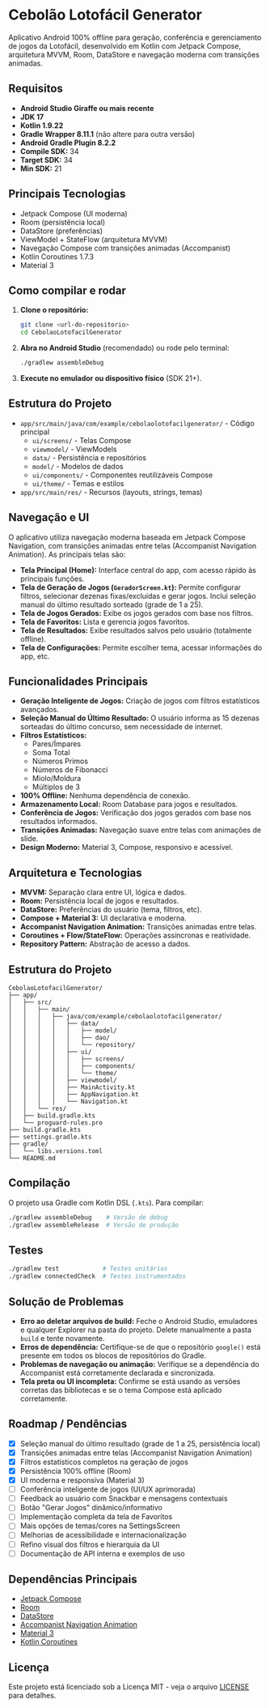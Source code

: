 # Cebolão Lotofácil Generator

Aplicativo Android 100% offline para geração, conferência e gerenciamento de jogos da Lotofácil, desenvolvido em Kotlin com Jetpack Compose, arquitetura MVVM, Room, DataStore e navegação moderna com transições animadas.

## Requisitos

- **Android Studio Giraffe ou mais recente**
- **JDK 17**
- **Kotlin 1.9.22**
- **Gradle Wrapper 8.11.1** (não altere para outra versão)
- **Android Gradle Plugin 8.2.2**
- **Compile SDK:** 34
- **Target SDK:** 34
- **Min SDK:** 21

## Principais Tecnologias

- Jetpack Compose (UI moderna)
- Room (persistência local)
- DataStore (preferências)
- ViewModel + StateFlow (arquitetura MVVM)
- Navegação Compose com transições animadas (Accompanist)
- Kotlin Coroutines 1.7.3
- Material 3

## Como compilar e rodar

1. **Clone o repositório:**
   ```sh
   git clone <url-do-repositorio>
   cd CebolaoLotofacilGenerator
   ```
2. **Abra no Android Studio** (recomendado) ou rode pelo terminal:
   ```sh
   ./gradlew assembleDebug
   ```
3. **Execute no emulador ou dispositivo físico** (SDK 21+).

## Estrutura do Projeto

- `app/src/main/java/com/example/cebolaolotofacilgenerator/` - Código principal
  - `ui/screens/` - Telas Compose
  - `viewmodel/` - ViewModels
  - `data/` - Persistência e repositórios
  - `model/` - Modelos de dados
  - `ui/components/` - Componentes reutilizáveis Compose
  - `ui/theme/` - Temas e estilos
- `app/src/main/res/` - Recursos (layouts, strings, temas)

## Navegação e UI

O aplicativo utiliza navegação moderna baseada em Jetpack Compose Navigation, com transições animadas entre telas (Accompanist Navigation Animation). As principais telas são:

- **Tela Principal (Home):** Interface central do app, com acesso rápido às principais funções.
- **Tela de Geração de Jogos (`GeradorScreen.kt`):** Permite configurar filtros, selecionar dezenas fixas/excluídas e gerar jogos. Inclui seleção manual do último resultado sorteado (grade de 1 a 25).
- **Tela de Jogos Gerados:** Exibe os jogos gerados com base nos filtros.
- **Tela de Favoritos:** Lista e gerencia jogos favoritos.
- **Tela de Resultados:** Exibe resultados salvos pelo usuário (totalmente offline).
- **Tela de Configurações:** Permite escolher tema, acessar informações do app, etc.

## Funcionalidades Principais

- **Geração Inteligente de Jogos:** Criação de jogos com filtros estatísticos avançados.
- **Seleção Manual do Último Resultado:** O usuário informa as 15 dezenas sorteadas do último concurso, sem necessidade de internet.
- **Filtros Estatísticos:**
  - Pares/Ímpares
  - Soma Total
  - Números Primos
  - Números de Fibonacci
  - Miolo/Moldura
  - Múltiplos de 3
- **100% Offline:** Nenhuma dependência de conexão.
- **Armazenamento Local:** Room Database para jogos e resultados.
- **Conferência de Jogos:** Verificação dos jogos gerados com base nos resultados informados.
- **Transições Animadas:** Navegação suave entre telas com animações de slide.
- **Design Moderno:** Material 3, Compose, responsivo e acessível.

## Arquitetura e Tecnologias

- **MVVM:** Separação clara entre UI, lógica e dados.
- **Room:** Persistência local de jogos e resultados.
- **DataStore:** Preferências do usuário (tema, filtros, etc).
- **Compose + Material 3:** UI declarativa e moderna.
- **Accompanist Navigation Animation:** Transições animadas entre telas.
- **Coroutines + Flow/StateFlow:** Operações assíncronas e reatividade.
- **Repository Pattern:** Abstração de acesso a dados.

## Estrutura do Projeto

```
CebolaoLotofacilGenerator/
├── app/
│   ├── src/
│   │   ├── main/
│   │   │   ├── java/com/example/cebolaolotofacilgenerator/
│   │   │   │   ├── data/
│   │   │   │   │   ├── model/
│   │   │   │   │   ├── dao/
│   │   │   │   │   └── repository/
│   │   │   │   ├── ui/
│   │   │   │   │   ├── screens/
│   │   │   │   │   ├── components/
│   │   │   │   │   └── theme/
│   │   │   │   ├── viewmodel/
│   │   │   │   ├── MainActivity.kt
│   │   │   │   ├── AppNavigation.kt
│   │   │   │   └── Navigation.kt
│   │   └── res/
│   ├── build.gradle.kts
│   └── proguard-rules.pro
├── build.gradle.kts
├── settings.gradle.kts
├── gradle/
│   └── libs.versions.toml
└── README.md
```

## Compilação

O projeto usa Gradle com Kotlin DSL (`.kts`). Para compilar:

```bash
./gradlew assembleDebug    # Versão de debug
./gradlew assembleRelease  # Versão de produção
```

## Testes

```bash
./gradlew test            # Testes unitários
./gradlew connectedCheck  # Testes instrumentados
```

## Solução de Problemas

- **Erro ao deletar arquivos de build:** Feche o Android Studio, emuladores e qualquer Explorer na pasta do projeto. Delete manualmente a pasta `build` e tente novamente.
- **Erros de dependência:** Certifique-se de que o repositório `google()` está presente em todos os blocos de repositórios do Gradle.
- **Problemas de navegação ou animação:** Verifique se a dependência do Accompanist está corretamente declarada e sincronizada.
- **Tela preta ou UI incompleta:** Confirme se está usando as versões corretas das bibliotecas e se o tema Compose está aplicado corretamente.

## Roadmap / Pendências

- [x] Seleção manual do último resultado (grade de 1 a 25, persistência local)
- [x] Transições animadas entre telas (Accompanist Navigation Animation)
- [x] Filtros estatísticos completos na geração de jogos
- [x] Persistência 100% offline (Room)
- [x] UI moderna e responsiva (Material 3)
- [ ] Conferência inteligente de jogos (UI/UX aprimorada)
- [ ] Feedback ao usuário com Snackbar e mensagens contextuais
- [ ] Botão "Gerar Jogos" dinâmico/informativo
- [ ] Implementação completa da tela de Favoritos
- [ ] Mais opções de temas/cores na SettingsScreen
- [ ] Melhorias de acessibilidade e internacionalização
- [ ] Refino visual dos filtros e hierarquia da UI
- [ ] Documentação de API interna e exemplos de uso

## Dependências Principais

- [Jetpack Compose](https://developer.android.com/jetpack/compose)
- [Room](https://developer.android.com/jetpack/androidx/releases/room)
- [DataStore](https://developer.android.com/topic/libraries/architecture/datastore)
- [Accompanist Navigation Animation](https://google.github.io/accompanist/navigation-animation/)
- [Material 3](https://m3.material.io/)
- [Kotlin Coroutines](https://kotlinlang.org/docs/coroutines-overview.html)

## Licença

Este projeto está licenciado sob a Licença MIT - veja o arquivo [LICENSE](LICENSE) para detalhes.